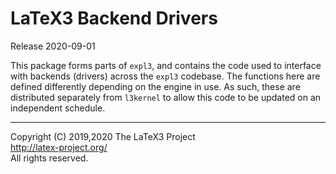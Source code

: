 LaTeX3 Backend Drivers
======================

Release 2020-09-01

This package forms parts of `expl3`, and contains the code used to interface
with backends (drivers) across the `expl3` codebase. The functions here are
defined differently depending on the engine in use. As such, these are
distributed separately from `l3kernel` to allow this code to be updated
on an independent schedule.

-----

<p>Copyright (C) 2019,2020 The LaTeX3 Project <br />
<a href="http://latex-project.org/">http://latex-project.org/</a> <br />
All rights reserved.</p>
